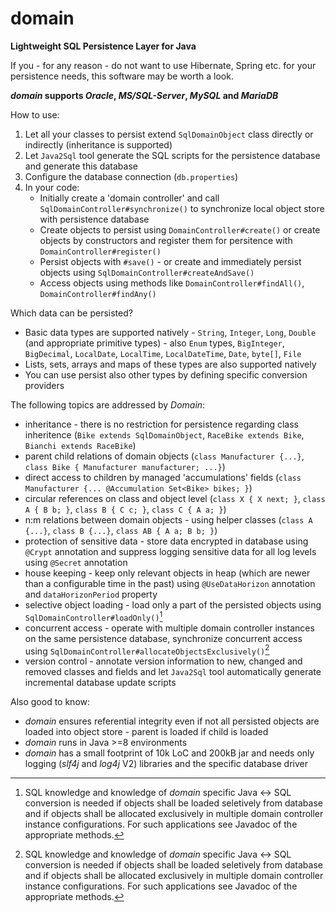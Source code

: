 # domain
**Lightweight SQL Persistence Layer for Java**

If you - for any reason - do not want to use Hibernate, Spring etc. for your persistence needs, this software may be worth a look. 

***domain* supports *Oracle*, *MS/SQL-Server*, *MySQL* and *MariaDB***

How to use:
1) Let all your classes to persist extend `SqlDomainObject` class directly or indirectly (inheritance is supported)
2) Let `Java2Sql` tool generate the SQL scripts for the persistence database and generate this database
4) Configure the database connection (`db.properties`)
5) In your code:
   - Initially create a 'domain controller' and call `SqlDomainController#synchronize()` to synchronize local object store with persistence database
   - Create objects to persist using `DomainController#create()` or create objects by constructors and register them for persitence with `DomainController#register()`
   - Persist objects with `#save()` - or create and immediately persist objects using `SqlDomainController#createAndSave()`
   - Access objects using methods like `DomainController#findAll()`, `DomainController#findAny()`

Which data can be persisted?
- Basic data types are supported natively - `String`, `Integer`, `Long`, `Double` (and appropriate primitive types) - also `Enum` types, `BigInteger`, `BigDecimal`, `LocalDate`, `LocalTime`, `LocalDateTime`, `Date`, `byte[]`, `File`
- Lists, sets, arrays and maps of these types are also supported natively
- You can use persist also other types by defining specific conversion providers

The following topics are addressed by *Domain*:
- inheritance - there is no restriction for persistence regarding class inheritence (`Bike extends SqlDomainObject`, `RaceBike extends Bike`, `Bianchi extends RaceBike`)
- parent child relations of domain objects (`class Manufacturer {...}`, `class Bike { Manufacturer manufacturer; ...}`)
- direct access to children by managed 'accumulations' fields (`class Manufacturer {... @Accumulation Set<Bike> bikes; }`)
- circular references on class and object level (`class X { X next; }`, `class A { B b; }`, `class B { C c; }`, `class C { A a; }`)
- n:m relations between domain objects - using helper classes (`class A {...}`, `class B {...}`, `class AB { A a; B b; }`)
- protection of sensitive data - store data encrypted in database using `@Crypt` annotation and suppress logging sensitive data for all log levels using `@Secret` annotation
- house keeping - keep only relevant objects in heap (which are newer than a configurable time in the past) using `@UseDataHorizon` annotation and `dataHorizonPeriod` property  
- selective object loading - load only a part of the persisted objects using `SqlDomainController#loadOnly()`[^1]
- concurrent access - operate with multiple domain controller instances on the same persistence database, synchronize concurrent access using `SqlDomainController#allocateObjectsExclusively()`[^1]
- version control - annotate version information to new, changed and removed classes and fields and let `Java2Sql` tool automatically generate incremental database update scripts 

[^1]: SQL knowledge and knowledge of *domain* specific Java <-> SQL conversion is needed if objects shall be loaded seletively from database and if objects shall be allocated exclusively in multiple domain controller instance configurations. For such applications see Javadoc of the appropriate methods.

Also good to know:
- *domain* ensures referential integrity even if not all persisted objects are loaded into object store - parent is loaded if child is loaded
- *domain* runs in Java >=8 environments
- *domain* has a small footprint of 10k LoC and 200kB jar and needs only logging (*slf4j* and *log4j* V2) libraries and the specific database driver
